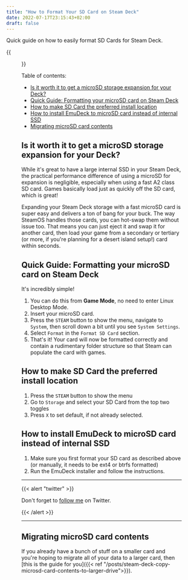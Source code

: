 ```yaml
---
title: "How to Format Your SD Card on Steam Deck"
date: 2022-07-17T23:15:43+02:00
draft: false
---
```


Quick guide on how to easily format SD Cards for Steam Deck.

{{<figure
    src="sd_cards.jpg"
    alt="a bunch of microSD cards waiting to get used by your Steam Deck"
    >}}

Table of contents:

- [Is it worth it to get a microSD storage expansion for your Deck?](#is-it-worth-it-to-get-a-microsd-storage-expansion-for-your-deck)
- [Quick Guide: Formatting your microSD card on Steam Deck](#quick-guide-formatting-your-microsd-card-on-steam-deck)
- [How to make SD Card the preferred install location](#how-to-make-sd-card-the-preferred-install-location)
- [How to install EmuDeck to microSD card instead of internal SSD](#how-to-install-emudeck-to-microsd-card-instead-of-internal-ssd)
- [Migrating microSD card contents](#migrating-microsd-card-contents)

## Is it worth it to get a microSD storage expansion for your Deck?

While it's great to have a large internal SSD in your Steam Deck, the practical performance difference of using a microSD for expansion is negligible, especially when using a fast A2 class SD card. Games basically load just as quickly off the SD card, which is great!

Expanding your Steam Deck storage with a fast microSD card is super easy and delivers a ton of bang for your buck. The way SteamOS handles those cards, you can hot-swap them without issue too. That means you can just eject it and swap it for another card, then load your game from a secondary or tertiary (or more, if you're planning for a desert island setup!) card within seconds.

## Quick Guide: Formatting your microSD card on Steam Deck

It's incredibly simple!

1. You can do this from **Game Mode**, no need to enter Linux Desktop Mode.
2. Insert your microSD card.
3. Press the `STEAM` button to show the menu, navigate to `System`, then scroll down a bit until you see `System Settings`.
4. Select `Format` in the `Format SD Card` section.
5. That's it! Your card will now be formatted correctly and contain a rudimentary folder structure so that Steam can populate the card with games.

## How to make SD Card the preferred install location

1. Press the `STEAM` button to show the menu
2. Go to `Storage` and select your SD Card from the top two toggles
3. Press `X` to set default, if not already selected.

## How to install EmuDeck to microSD card instead of internal SSD

1. Make sure you first format your SD card as described above (or manually, it needs to be ext4 or btrfs formatted)
2. Run the EmuDeck installer and follow the instructions.

---

{{< alert "twitter" >}}

Don't forget to [follow me](https://twitter.com/handheldquest) on Twitter.

{{< /alert >}}

---

## Migrating microSD card contents

If you already have a bunch of stuff on a smaller card and you're hoping to migrate all of your data to a larger card, then [this is the guide for you]({{< ref "/posts/steam-deck-copy-microsd-card-contents-to-larger-drive">}}).